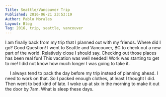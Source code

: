 ```yaml
---
Title: Seattle/Vancouver Trip 
Published: 2016-06-21 23:53:19
Author: Pablo Morales
Layout: Blog
Tag: 2016, trip, seattle, vancouver
---
```

I am finally back from my trip that I planned out with my friends. Where did I go? Good Question! I went to Seattle and Vancouver, BC to check out a new part of the world. Relatively close I should say. Checking out those places has been real fun! This vacation was well needed! Work was starting to get to me! I did not know how much longer I was going to take it.  

     I always tend to pack the day before my trip instead of planning ahead. I need to work on that. So I packed enough clothes, at least I thought I did. Then went to bed kind of late. I woke up at six in the morning to make it out the door by 7am. What is sleep these days. 
